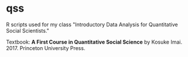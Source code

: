 # qss

<p>R scripts used for my class "Introductory Data Analysis for Quantitative Social Scientists."</p>
<p>Textbook: <b>A First Course in Quantitative Social Science</b> by Kosuke Imai. 2017. Princeton University Press.</p>
